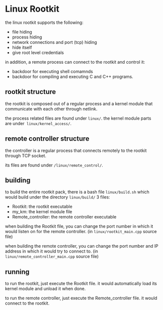 # Linux Rootkit

the linux rootkit supports the following:
* file hiding
* process hiding
* network connections and port (tcp) hiding
* hide itself
* give root level credentials

in addition, a remote process can connect to the rootkit and control it:
* backdoor for executing shell comamnds
* backdoor for compiling and executing C and C++ programs.

## rootkit structure
the rootkit is composed out of a regular process and a kernel module that communicate with each other through netlink.

the process related files are found under `linux/`. the kernel module parts are under` linux/kernel_access/`.

## remote controller structure

the controller is a regular process that connects remotely to the rootkit through TCP socket.

its files are found under `/linux/remote_control/`.

## building
to build the entire rootkit pack, there is a bash file `linux/build.sh` which would build under the directory `linux/build/` 3 files:
* Rootkit: the rootkit executable
* my_km: the kernel module file
* Remote_controller: the remote controller executable

when building the Rootkit file, you can change the port number in which it would listen on for the remote controller.
(in `linux/rootkit_main.cpp` source file)

when building the remote controller, you can change the port number and IP address in which it would try to connect to.
(in `linux/remote_controller_main.cpp` source file)

## running
to run the rootkit, just execute the Rootkit file. it would automatically load its kernel module and unload it when done.

to run the remote controller, just execute the Remote_controller file. it would connect to the rootkit.
